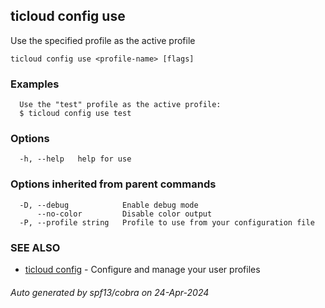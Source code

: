 ## ticloud config use

Use the specified profile as the active profile

```
ticloud config use <profile-name> [flags]
```

### Examples

```
  Use the "test" profile as the active profile:
  $ ticloud config use test
```

### Options

```
  -h, --help   help for use
```

### Options inherited from parent commands

```
  -D, --debug            Enable debug mode
      --no-color         Disable color output
  -P, --profile string   Profile to use from your configuration file
```

### SEE ALSO

* [ticloud config](ticloud_config.md)	 - Configure and manage your user profiles

###### Auto generated by spf13/cobra on 24-Apr-2024
